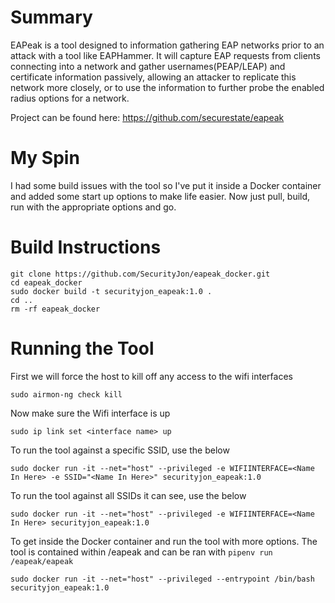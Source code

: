 Summary
=======

EAPeak is a tool designed to information gathering EAP networks prior to an attack with a tool like EAPHammer. It will capture EAP requests from clients connecting into a network and gather usernames(PEAP/LEAP) and certificate information passively, allowing an attacker to replicate this network more closely, or to use the information to further probe the enabled radius options for a network.

Project can be found here: https://github.com/securestate/eapeak

My Spin
=======

I had some build issues with the tool so I've put it inside a Docker container and added some start up options to make life easier. Now just pull, build, run with the appropriate options and go.

Build Instructions
=======

```
git clone https://github.com/SecurityJon/eapeak_docker.git
cd eapeak_docker
sudo docker build -t securityjon_eapeak:1.0 .
cd ..
rm -rf eapeak_docker
```


Running the Tool
=======
First we will force the host to kill off any access to the wifi interfaces

`sudo airmon-ng check kill`

Now make sure the Wifi interface is up

`sudo ip link set <interface name> up`

To run the tool against a specific SSID, use the below

`sudo docker run -it --net="host" --privileged -e WIFIINTERFACE=<Name In Here> -e SSID="<Name In Here>" securityjon_eapeak:1.0`

To run the tool against all SSIDs it can see, use the below

`sudo docker run -it --net="host" --privileged -e WIFIINTERFACE=<Name In Here> securityjon_eapeak:1.0`

To get inside the Docker container and run the tool with more options. The tool is contained within /eapeak and can be ran with `pipenv run /eapeak/eapeak`

`sudo docker run -it --net="host" --privileged --entrypoint /bin/bash securityjon_eapeak:1.0`









